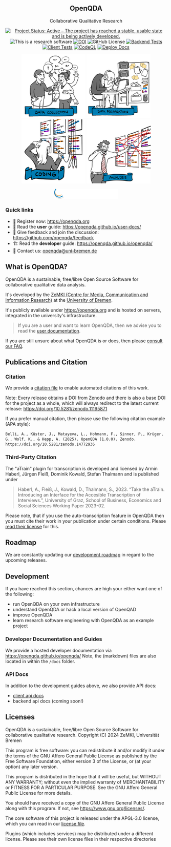 <div align="center">
    <h2>OpenQDA</h2>
    <p>Collaborative Qualitative Research</p>

[![Project Status: Active – The project has reached a stable, usable state and is being actively developed.](https://www.repostatus.org/badges/latest/active.svg)](https://www.repostatus.org/#active)
![This is a research software](https://img.shields.io/badge/research-software-blue?style=plastic)
[![DOI](https://zenodo.org/badge/793524421.svg)](https://zenodo.org/doi/10.5281/zenodo.11195871)
![GitHub License](https://img.shields.io/github/license/openqda/openqda)
[![Backend Tests](https://github.com/openqda/openqda/actions/workflows/backend_tests.yml/badge.svg)](https://github.com/openqda/openqda/actions/workflows/backend_tests.yml)
[![Client Tests](https://github.com/openqda/openqda/actions/workflows/client_tests.yml/badge.svg)](https://github.com/openqda/openqda/actions/workflows/client_tests.yml)
[![CodeQL](https://github.com/openqda/openqda/actions/workflows/github-code-scanning/codeql/badge.svg)](https://github.com/openqda/openqda/actions/workflows/github-code-scanning/codeql)
[![Deploy Docs](https://github.com/openqda/openqda/actions/workflows/deploy_docs.yml/badge.svg)](https://github.com/openqda/openqda/actions/workflows/deploy_docs.yml)
</div>


<p align="center">

<img src="https://raw.githubusercontent.com/openqda/.github/main/profile/bg_top_left_512x512_96dpi.PNG" alt="img data collection" width="200"/>
<img src="https://raw.githubusercontent.com/openqda/.github/main/profile/bg_bottom_left_512x512_96dpi.PNG" alt="img data preparation" width="200" />
<img src="https://raw.githubusercontent.com/openqda/.github/main/profile/bg_top_right_512x512_96dpi.PNG" alt="img coding" width="200"/>
<img src="https://raw.githubusercontent.com/openqda/.github/main/profile/bg_bottom_right_512x512_96dpi.PNG" alt="img analysis" width="200"/>
</p>
<p align="center">
    <img src="https://github.com/openqda/.github/blob/main/profile/zemki-und-uni-logo-weiss-1x.png?raw=true" alt="img ZeMKI" width="200"/>
</p>

### Quick links

- 🚀 Register now: https://openqda.org
- 📔 Read the **user** guide: https://openqda.github.io/user-docs/
- 📢 Give feedback and join the discussion: https://github.com/openqda/feedback
- 🏗️ Read the **developer** guide: https://openqda.github.io/openqda/
- 📧 Contact us: [openqda@uni-bremen.de](mailto:openqda@uni-bremen.de)

## What is OpenQDA?

OpenQDA is a sustainable, free/libre Open Source Software for collaborative qualitative data analysis.

It's developed by the [ZeMKI (Centre for Media, Communication and Information Research)](https://zemki.uni-bremen.de/)
at the [University of Bremen](https://www.uni-bremen.de/).

It's publicly available under https://openqda.org and is hosted on servers,
integrated in the university's infrastructure.

> If you are a user and want to learn OpenQDA, then we advise you to read
> the [user documentation](https://openqda.github.io/user-docs/).

If you are still unsure about what OpenQDA is or does, then please [consult our FAQ](https://openqda.org/faq).

## Publications and Citation

### Citation

We provide a [citation file](./CITATION.cff) to enable automated citations of this work.

Note: Every release obtains a DOI from Zenodo and there is also a base DOI for the project as a whole,
which will always redirect to the latest current release: https://doi.org/10.5281/zenodo.11195871

If you prefer manual citation, then please use the following citation example (APA style):

```
Belli, A., Küster, J., Matayeva, L., Hohmann, F., Sinner, P., Krüger, G., Wolf, K., & Hepp, A. (2025). OpenQDA (1.0.0). Zenodo. https://doi.org/10.5281/zenodo.14772936
```

### Third-Party Citation

The "aTrain" plugin for transcription is developed and licensed by Armin Haberl, Jürgen Fleiß,
Dominik Kowald, Stefan Thalmann and is published under

> Haberl, A., Fleiß, J., Kowald, D., Thalmann, S., 2023.
> “Take the aTrain. Introducing an Interface for the Accesible Transcription of Interviews.”,
> University of Graz, School of Business, Economics and Social Sciences Working Paper 2023-02.

Please note, that if you use the auto-transcription feature in OpenQDA then you must
cite their work in your publication under certain conditions.
Please [read their license](https://github.com/JuergenFleiss/aTrain/blob/main/LICENSE) for this.

## Roadmap

We are constantly updating our [development roadmap](https://github.com/openqda/openqda/milestones) 
in regard to the upcoming releases.

## Development

If you have reached this section, chances are high your either want one of the following:

- run OpenQDA on your own infrastructure
- understand OpenQDA or hack a local version of OpenQAD
- improve OpenQDA
- learn research software engineering with OpenQDA as an example project

### Developer Documentation and Guides

We provide a hosted developer documentation via https://openqda.github.io/openqda/
Note, the (markdown) files are also located in within the `/docs` folder.

### API Docs

In addition to the development guides above, we also provide API docs:

- [client api docs](https://openqda.github.io/openqda/api/client/index.html)
- backend api docs (coming soon!)

## Licenses

OpenQDA is a sustainable, free/libre Open Source Software for collaborative qualitative research.
Copyright (C) 2024 ZeMKI, Universität Bremen

This program is free software: you can redistribute it and/or modify
it under the terms of the GNU Affero General Public License as published
by the Free Software Foundation, either version 3 of the License, or
(at your option) any later version.

This program is distributed in the hope that it will be useful,
but WITHOUT ANY WARRANTY; without even the implied warranty of
MERCHANTABILITY or FITNESS FOR A PARTICULAR PURPOSE. See the
GNU Affero General Public License for more details.

You should have received a copy of the GNU Affero General Public License
along with this program. If not, see <https://www.gnu.org/licenses/>.

The core software of this project is released under the APGL-3.0 license,
which you can read in our [license file](./LICENSE).

Plugins (which includes services) may be distributed under a different license.
Please see their own license files in their respective directories
